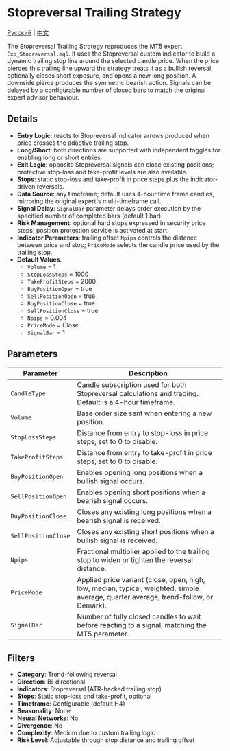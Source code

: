 # Stopreversal Trailing Strategy
[Русский](README_ru.md) | [中文](README_cn.md)

The Stopreversal Trailing Strategy reproduces the MT5 expert `Exp_Stopreversal.mq5`. It uses the Stopreversal custom indicator to build a dynamic trailing stop line around the selected candle price. When the price pierces this trailing line upward the strategy treats it as a bullish reversal, optionally closes short exposure, and opens a new long position. A downside pierce produces the symmetric bearish action. Signals can be delayed by a configurable number of closed bars to match the original expert advisor behaviour.

## Details

- **Entry Logic**: reacts to Stopreversal indicator arrows produced when price crosses the adaptive trailing stop.
- **Long/Short**: both directions are supported with independent toggles for enabling long or short entries.
- **Exit Logic**: opposite Stopreversal signals can close existing positions; protective stop-loss and take-profit levels are also available.
- **Stops**: static stop-loss and take-profit in price steps plus the indicator-driven reversals.
- **Data Source**: any timeframe; default uses 4-hour time frame candles, mirroring the original expert's multi-timeframe call.
- **Signal Delay**: `SignalBar` parameter delays order execution by the specified number of completed bars (default 1 bar).
- **Risk Management**: optional hard stops expressed in security price steps; position protection service is activated at start.
- **Indicator Parameters**: trailing offset `Npips` controls the distance between price and stop; `PriceMode` selects the candle price used by the trailing stop.
- **Default Values**:
  - `Volume` = 1
  - `StopLossSteps` = 1000
  - `TakeProfitSteps` = 2000
  - `BuyPositionOpen` = true
  - `SellPositionOpen` = true
  - `BuyPositionClose` = true
  - `SellPositionClose` = true
  - `Npips` = 0.004
  - `PriceMode` = Close
  - `SignalBar` = 1

## Parameters

| Parameter | Description |
|-----------|-------------|
| `CandleType` | Candle subscription used for both Stopreversal calculations and trading. Default is a 4-hour timeframe. |
| `Volume` | Base order size sent when entering a new position. |
| `StopLossSteps` | Distance from entry to stop-loss in price steps; set to 0 to disable. |
| `TakeProfitSteps` | Distance from entry to take-profit in price steps; set to 0 to disable. |
| `BuyPositionOpen` | Enables opening long positions when a bullish signal occurs. |
| `SellPositionOpen` | Enables opening short positions when a bearish signal occurs. |
| `BuyPositionClose` | Closes any existing long positions when a bearish signal is received. |
| `SellPositionClose` | Closes any existing short positions when a bullish signal is received. |
| `Npips` | Fractional multiplier applied to the trailing stop to widen or tighten the reversal distance. |
| `PriceMode` | Applied price variant (close, open, high, low, median, typical, weighted, simple average, quarter average, trend-follow, or Demark). |
| `SignalBar` | Number of fully closed candles to wait before reacting to a signal, matching the MT5 parameter. |

## Filters

- **Category**: Trend-following reversal
- **Direction**: Bi-directional
- **Indicators**: Stopreversal (ATR-backed trailing stop)
- **Stops**: Static stop-loss and take-profit, optional
- **Timeframe**: Configurable (default H4)
- **Seasonality**: None
- **Neural Networks**: No
- **Divergence**: No
- **Complexity**: Medium due to custom trailing logic
- **Risk Level**: Adjustable through stop distance and trailing offset
